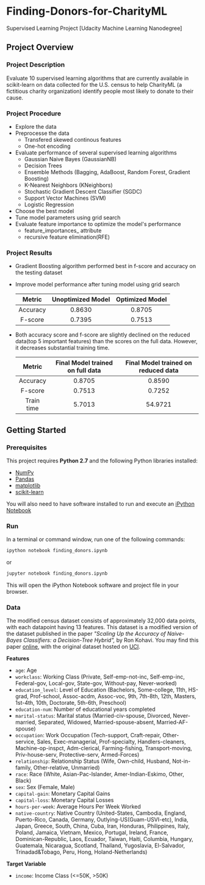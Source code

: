 # Finding-Donors-for-CharityML
Supervised Learning Project [Udacity Machine Learning Nanodegree]

## Project Overview
### Project Description
Evaluate 10 supervised learning algorithms that are currently available in scikit-learn on data collected for the U.S. census to help CharityML (a fictitious charity organization) identify people most likely to donate to their cause. 

### Project Procedure
- Explore the data
- Preprocesse the data
  - Transfered skewed continous features
  - One-hot encoding
- Evaluate performance of several supervised learning algorithms
  - Gaussian Naive Bayes (GaussianNB)
  - Decision Trees
  - Ensemble Methods (Bagging, AdaBoost, Random Forest, Gradient Boosting)
  - K-Nearest Neighbors (KNeighbors)
  - Stochastic Gradient Descent Classifier (SGDC)
  - Support Vector Machines (SVM)
  - Logistic Regression
- Choose the best model
- Tune model parameters using grid search
- Evaluate feature importance to optimize the model's performance
  - feature_importances_  attribute 
  - recursive feature elimination(RFE)

### Project Results
  - Gradient Boosting algorithm performed best in f-score and accuracy on the testing dataset
  - Improve model performance after tuning model using grid search
  
    | Metric | Unoptimized Model | Optimized Model |
    | :---:   | :-: | :-: |
    | Accuracy | 0.8630 | 0.8705 |
    | F-score | 0.7395 | 0.7513 |
    
  - Both accuracy score and f-score are slightly declined on the reduced data(top 5 important features) than the scores on the full data.     However, it decreases substantial training time. 
  
    | Metric | Final Model trained on full data |  Final Model trained on reduced data  |
    | :---:   | :-: | :-: |
    | Accuracy | 0.8705 | 0.8590 |
    | F-score | 0.7513 | 0.7252 |
    | Train time | 5.7013 | 54.9721|

## Getting Started
### Prerequisites
This project requires **Python 2.7** and the following Python libraries installed:

- [NumPy](http://www.numpy.org/)
- [Pandas](http://pandas.pydata.org)
- [matplotlib](http://matplotlib.org/)
- [scikit-learn](http://scikit-learn.org/stable/)

You will also need to have software installed to run and execute an [iPython Notebook](http://ipython.org/notebook.html)

### Run

In a terminal or command window, run one of the following commands:

```bash
ipython notebook finding_donors.ipynb
```  
or
```bash
jupyter notebook finding_donors.ipynb
```

This will open the iPython Notebook software and project file in your browser.

### Data

The modified census dataset consists of approximately 32,000 data points, with each datapoint having 13 features. This dataset is a modified version of the dataset published in the paper *"Scaling Up the Accuracy of Naive-Bayes Classifiers: a Decision-Tree Hybrid",* by Ron Kohavi. You may find this paper [online](https://www.aaai.org/Papers/KDD/1996/KDD96-033.pdf), with the original dataset hosted on [UCI](https://archive.ics.uci.edu/ml/datasets/Census+Income).

**Features**
- `age`: Age
- `workclass`: Working Class (Private, Self-emp-not-inc, Self-emp-inc, Federal-gov, Local-gov, State-gov, Without-pay, Never-worked)
- `education_level`: Level of Education (Bachelors, Some-college, 11th, HS-grad, Prof-school, Assoc-acdm, Assoc-voc, 9th, 7th-8th, 12th, Masters, 1st-4th, 10th, Doctorate, 5th-6th, Preschool)
- `education-num`: Number of educational years completed
- `marital-status`: Marital status (Married-civ-spouse, Divorced, Never-married, Separated, Widowed, Married-spouse-absent, Married-AF-spouse)
- `occupation`: Work Occupation (Tech-support, Craft-repair, Other-service, Sales, Exec-managerial, Prof-specialty, Handlers-cleaners, Machine-op-inspct, Adm-clerical, Farming-fishing, Transport-moving, Priv-house-serv, Protective-serv, Armed-Forces)
- `relationship`: Relationship Status (Wife, Own-child, Husband, Not-in-family, Other-relative, Unmarried)
- `race`: Race (White, Asian-Pac-Islander, Amer-Indian-Eskimo, Other, Black)
- `sex`: Sex (Female, Male)
- `capital-gain`: Monetary Capital Gains
- `capital-loss`: Monetary Capital Losses
- `hours-per-week`: Average Hours Per Week Worked
- `native-country`: Native Country (United-States, Cambodia, England, Puerto-Rico, Canada, Germany, Outlying-US(Guam-USVI-etc), India, Japan, Greece, South, China, Cuba, Iran, Honduras, Philippines, Italy, Poland, Jamaica, Vietnam, Mexico, Portugal, Ireland, France, Dominican-Republic, Laos, Ecuador, Taiwan, Haiti, Columbia, Hungary, Guatemala, Nicaragua, Scotland, Thailand, Yugoslavia, El-Salvador, Trinadad&Tobago, Peru, Hong, Holand-Netherlands)

**Target Variable**
- `income`: Income Class (<=50K, >50K)
